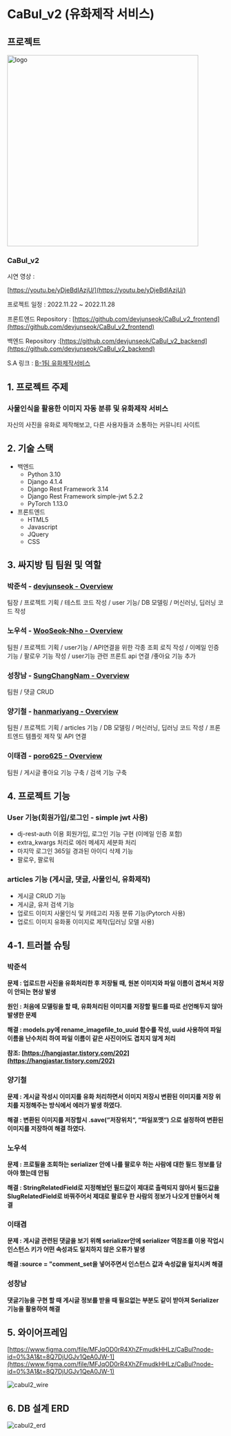 # CaBul_v2 (유화제작 서비스)

## 프로젝트

<img width="443" alt="logo" src="https://user-images.githubusercontent.com/111295065/210082342-b748b547-6540-4f0f-9653-23f2e3ba91cf.png">


### CaBul_v2

시연 영상 :

[https://youtu.be/yDjeBdIAzjU/](https://youtu.be/yDjeBdIAzjU/)

프로젝트 일정 : 2022.11.22 ~ 2022.11.28

프론트엔드 Repository : [https://github.com/devjunseok/CaBul_v2_frontend](https://github.com/devjunseok/CaBul_v2_frontend)

백엔드  Repository :[https://github.com/devjunseok/CaBul_v2_backend](https://github.com/devjunseok/CaBul_v2_backend)

S.A 링크 : [B-1팀 유화제작서비스](https://iodized-justice-c7c.notion.site/B1-ed15c9156d7949faa389b0835662ab0a)

## 1. 프로젝트 주제

### 사물인식을 활용한 이미지 자동 분류 및 유화제작 서비스

자신의 사진을 유화로 제작해보고, 다른 사용자들과 소통하는 커뮤니티 사이트

## 2. 기술 스택

- 백엔드
    - Python 3.10
    - Django 4.1.4
    - Django Rest Framework 3.14
    - Django Rest Framework simple-jwt 5.2.2
    - PyTorch 1.13.0
- 프론트엔드
    - HTML5
    - Javascript
    - JQuery
    - CSS

## 3. 싸지방 팀 팀원 및 역할

### 박준석 - [devjunseok - Overview](https://github.com/devjunseok)

팀장 / 프로젝트 기획 / 테스트 코드 작성 / user 기능/ DB 모델링 / 머신러닝, 딥러닝 코드 작성

### 노우석 - [WooSeok-Nho - Overview](https://github.com/WooSeok-Nho/)

팀원 / 프로젝트 기획 / user기능 / API연결을 위한 각종 조회 로직 작성 / 이메일 인증 기능 / 팔로우 기능 작성 / user기능 관련 프론트 api 연결 /좋아요 기능 추가

### 성창남 - [SungChangNam - Overview](https://github.com/SungChangNam)

팀원 / 댓글 CRUD

### 양기철 - [hanmariyang - Overview](https://github.com/hanmariyang)

팀원 / 프로젝트 기획 / articles 기능 / DB 모델링 / 머신러닝, 딥러닝 코드 작성 / 프론트엔드 템플릿 제작 및 API 연결

### 이태겸 - [poro625 - Overview](https://github.com/poro625)

팀원 / 게시글 좋아요 기능 구축 / 검색 기능 구축
## 4. 프로젝트 기능

### User 기능(회원가입/로그인 - simple jwt 사용)

- dj-rest-auth 이용 회원가입, 로그인 기능 구현 (이메일 인증 포함)
- extra_kwargs 처리로 에러 메세지 세분화 처리
- 마지막 로그인 365일 경과된 아이디 삭제 기능
- 팔로우, 팔로워

### articles 기능 (게시글, 댓글, 사물인식, 유화제작)

- 게시글 CRUD 기능
- 게시글, 유저 검색 기능
- 업로드 이미지 사물인식 및 카테고리 자동 분류 기능(Pytorch 사용)
- 업로드 이미지 유화풍 이미지로 제작(딥러닝 모델 사용)

 
## 4-1. 트러블 슈팅

### 박준석

**문제 : 업로드한 사진을 유화처리한 후 저장될 때, 원본 이미지와 파일 이름이 겹쳐서 저장이 안되는 현상 발생**

**원인 : 처음에 모델링을 할 때, 유화처리된 이미지를 저장할 필드를 따로 선언해두지 않아 발생한 문제**

**해결 : models.py에 rename_imagefile_to_uuid 함수를 작성, uuid 사용하여 파일 이름을 난수처리 하여 파일 이름이 같은 사진이어도 겹치지 않게 처리** 

**참조: [https://hangjastar.tistory.com/202](https://hangjastar.tistory.com/202)**

### 양기철

**문제 : 게시글 작성시 이미지를 유화 처리하면서 이미지 저장시 변환된 이미지를 저장 위치를 지정해주는 방식에서 에러가 발생 하였다.**

**해결 : 변환된 이미지를 저장할시 .save(“저장위치“, “파일포맷“) 으로 설정하여 변환된 이미지를 저장하여 해결 하였다.**
### 노우석

**문제 : 프로필을 조회하는 serializer 안에 나를 팔로우 하는 사람에 대한 필드 정보를 담아야 했는데 안됨**

**해결 : StringRelatedField로 지정해놨던 필드값이 제대로 출력되지 않아서 필드값을 SlugRelatedField로 바꿔주어서 제대로 팔로우 한 사람의 정보가 나오게 만들어서 해결**

### 이태겸

**문제 : 게시글 관련된 댓글을 보기 위해 serializer안에 serializer 역참조를 이용 작업시  인스턴스 키가 어떤 속성과도 일치하지 않은 오류가 발생**

**해결 :source = "comment_set을 넣어주면서 인스턴스 값과 속성값을 일치시켜 해결**

### 성창남

**댓글기능을 구현 할 때 게시글 정보를 받을 때 필요없는 부분도 같이 받아져 Serializer 기능을 활용하여 해결**


## 5. 와이어프레임

[https://www.figma.com/file/MFJqOD0rR4XhZFmudkHHLz/CaBul?node-id=0%3A1&t=8Q7DjUGJv1QeA0JW-1](https://www.figma.com/file/MFJqOD0rR4XhZFmudkHHLz/CaBul?node-id=0%3A1&t=8Q7DjUGJv1QeA0JW-1)

![cabul2_wire](https://user-images.githubusercontent.com/111295065/210205593-6717664c-8ee1-42c2-be93-ee8d4fb664a2.png)

## 6. DB 설계 ERD

![cabul2_erd](https://user-images.githubusercontent.com/111295065/210205560-77b4888f-e275-406e-b522-18ff02bff9bd.png)
